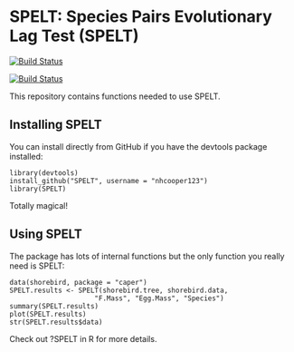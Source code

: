 # SPELT: Species Pairs Evolutionary Lag Test (SPELT)

[![Build Status](https://travis-ci.org/nhcooper123/SPELT.png?branch=master)](https://travis-ci.org/nhcooper123/SPELT)

[![Build Status](https://zenodo.org/badge/4008/nhcooper123/SPELT.png)](https://github.com/nhcooper123/SPELT/releases)

This repository contains functions needed to use SPELT. 

## Installing SPELT

You can install directly from GitHub if you have the devtools package installed:

	library(devtools)
	install_github("SPELT", username = "nhcooper123")
	library(SPELT)

Totally magical!

## Using SPELT

The package has lots of internal functions but the only function you really need is SPELT:

	data(shorebird, package = "caper")
	SPELT.results <- SPELT(shorebird.tree, shorebird.data,
                         "F.Mass", "Egg.Mass", "Species")
	summary(SPELT.results)
	plot(SPELT.results)
	str(SPELT.results$data)

Check out ?SPELT in R for more details.
